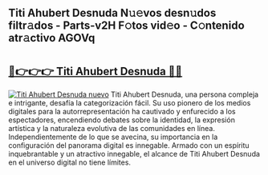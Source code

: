 ## Titi Ahubert Desnuda N𝚞𝚎vos desn𝚞dos filtr𝚊dos - Parts-v2H F𝚘tos vid𝚎o - C𝚘ntenido atr𝚊ctivo AGOVq

# <h2><a href="http://mb4ckg8.tromn.icu/?c=Titi+Ahubert+Desnuda">🔗👉👉👉 Titi Ahubert Desnuda 🔗🔗</a></h2>

[![Titi Ahubert Desnuda nuevo](https://i.imgur.com/pEAQMta.gif)](http://mb4ckg8.tromn.icu/?c=Titi+Ahubert+Desnuda)
Titi Ahubert Desnuda, una persona compleja e intrigante, desafía la categorización fácil. Su uso pionero de los medios digitales para la autorrepresentación ha cautivado y enfurecido a los espectadores, encendiendo debates sobre la identidad, la expresión artística y la naturaleza evolutiva de las comunidades en línea. Independientemente de lo que se avecina, su importancia en la configuración del panorama digital es innegable. Armado con un espíritu inquebrantable y un atractivo innegable, el alcance de Titi Ahubert Desnuda en el universo digital no tiene límites.
